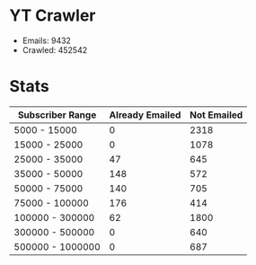 # YT Crawler
- Emails: 9432
- Crawled: 452542

# Stats
| Subscriber Range  | Already Emailed | Not Emailed |
|-------|-------|-------|
| 5000 - 15000 | 0 | 2318 |
| 15000 - 25000 | 0 | 1078 |
| 25000 - 35000 | 47 | 645 |
| 35000 - 50000 | 148 | 572 |
| 50000 - 75000 | 140 | 705 |
| 75000 - 100000 | 176 | 414 |
| 100000 - 300000 | 62 | 1800 |
| 300000 - 500000 | 0 | 640 |
| 500000 - 1000000 | 0 | 687 |
